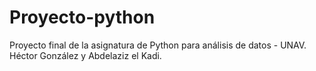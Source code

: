 # Proyecto-python
Proyecto final de la asignatura de Python para análisis de datos - UNAV. Héctor González y Abdelaziz el Kadi.
